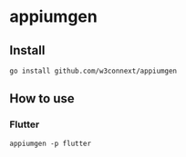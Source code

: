 # appiumgen

## Install

```shell
go install github.com/w3connext/appiumgen
```

## How to use

### Flutter

```shell
appiumgen -p flutter
```